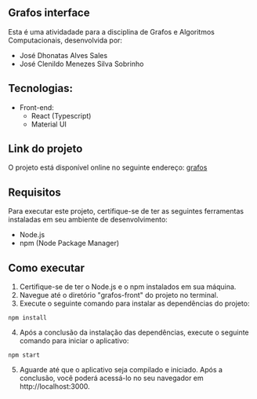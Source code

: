 ## Grafos interface

Esta é uma atividadade para a disciplina de Grafos e Algoritmos Computacionais, desenvolvida por: 
- José Dhonatas Alves Sales
- José Clenildo Menezes Silva Sobrinho

## Tecnologias:
- Front-end:
  - React (Typescript)
  - Material UI

## Link do projeto
O projeto está disponível online no seguinte endereço: [grafos](https://grafos.josedhonatas.ninja)

## Requisitos
Para executar este projeto, certifique-se de ter as seguintes ferramentas instaladas em seu ambiente de desenvolvimento:
- Node.js
- npm (Node Package Manager)

## Como executar
1. Certifique-se de ter o Node.js e o npm instalados em sua máquina.
2. Navegue até o diretório "grafos-front" do projeto no terminal.
3. Execute o seguinte comando para instalar as dependências do projeto:
```shell script
npm install
```
4. Após a conclusão da instalação das dependências, execute o seguinte comando para iniciar o aplicativo:
```shell script
npm start
```
5. Aguarde até que o aplicativo seja compilado e iniciado. Após a conclusão, você poderá acessá-lo no seu navegador em http://localhost:3000.

